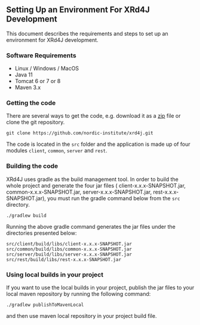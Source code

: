 ## Setting Up an Environment For XRd4J Development

This document describes the requirements and steps to set up an environment for XRd4J development.

### Software Requirements

* Linux / Windows / MacOS
* Java 11
* Tomcat 6 or 7 or 8
* Maven 3.x

### Getting the code

There are several ways to get the code, e.g. download it as
a [zip](https://github.com/nordic-institute/xrd4j/archive/master.zip) file or clone the git repository.

```
git clone https://github.com/nordic-institute/xrd4j.git
```

The code is located in the `src` folder and the application is made up of four modules `client`, `common`, `server` and
`rest`.

### Building the code

XRd4J uses gradle as the build management tool. In order to build the whole project and generate the four jar files (
client-x.x.x-SNAPSHOT.jar, common-x.x.x-SNAPSHOT.jar, server-x.x.x-SNAPSHOT.jar, rest-x.x.x-SNAPSHOT.jar), you must run
the gradle command below from the `src` directory.

```
./gradlew build
```

Running the above gradle command generates the jar files under the directories presented below:

```
src/client/build/libs/client-x.x.x-SNAPSHOT.jar
src/common/build/libs/common-x.x.x-SNAPSHOT.jar
src/server/build/libs/server-x.x.x-SNAPSHOT.jar
src/rest/build/libs/rest-x.x.x-SNAPSHOT.jar
```

### Using local builds in your project

If you want to use the local builds in your project, publish the jar files to your local maven repository by running the
following command:

```
./gradlew publishToMavenLocal
```

and then use maven local repository in your project build file.

